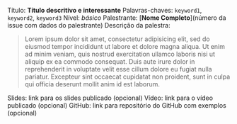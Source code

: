 Título: **Título descritivo e interessante**
Palavras-chaves: `keyword1`, `keyword2`, `keyword3`
Nível: *básico*
Palestrante: [**Nome Completo**](número da issue com dados do palestrante)
Descrição da palestra:
> Lorem ipsum dolor sit amet, consectetur adipisicing elit, sed do eiusmod
tempor incididunt ut labore et dolore magna aliqua. Ut enim ad minim veniam,
quis nostrud exercitation ullamco laboris nisi ut aliquip ex ea commodo
consequat. Duis aute irure dolor in reprehenderit in voluptate velit esse
cillum dolore eu fugiat nulla pariatur. Excepteur sint occaecat cupidatat non
proident, sunt in culpa qui officia deserunt mollit anim id est laborum.

Slides: link para os slides publicado (opcional)
Vídeo: link para o vídeo publicado (opcional)
GitHub: link para repositório do GitHub com exemplos (opcional)